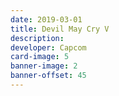 ```yaml
---
date: 2019-03-01
title: Devil May Cry V
description:
developer: Capcom
card-image: 5
banner-image: 2
banner-offset: 45
---
```

